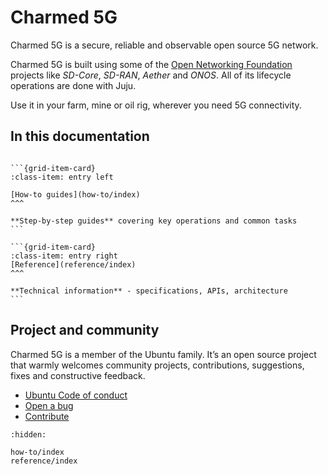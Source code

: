 # Charmed 5G

Charmed 5G is a secure, reliable and observable open source 5G network.

Charmed 5G is built using some of the [Open Networking Foundation](https://opennetworking.org/) 
projects like *SD-Core*, *SD-RAN*, *Aether* and *ONOS*. All of its lifecycle operations are done 
with Juju.

Use it in your farm, mine or oil rig, wherever you need 5G connectivity.

## In this documentation

````{grid} 1 1 2 2

```{grid-item-card}
:class-item: entry left

[How-to guides](how-to/index)
^^^

**Step-by-step guides** covering key operations and common tasks
```

```{grid-item-card}
:class-item: entry right
[Reference](reference/index)
^^^

**Technical information** - specifications, APIs, architecture
```

````

## Project and community

Charmed 5G is a member of the Ubuntu family. It’s an open source project that warmly welcomes community projects, contributions, suggestions, fixes and constructive feedback.

- [Ubuntu Code of conduct](https://ubuntu.com/community/ethos/code-of-conduct)
- [Open a bug](https://github.com/canonical/charmed-5g/issues)
- [Contribute](https://github.com/canonical/charmed-5g/)

```{toctree}
:hidden:

how-to/index
reference/index
```
